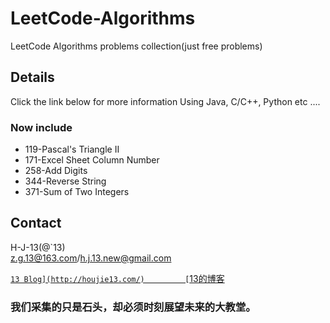LeetCode-Algorithms
==================
LeetCode Algorithms problems collection(just free problems)

## Details

Click the link below for more information
Using Java, C/C++, Python etc .... 

### Now include

* 119-Pascal's Triangle II
* 171-Excel Sheet Column Number
* 258-Add Digits
* 344-Reverse String
* 371-Sum of Two Integers

## Contact

H-J-13(@`13)                                         
z.g.13@163.com/h.j.13.new@gmail.com                 
 

[`13 Blog](http://houjie13.com/)        
[`13的博客](http://www.jianshu.com/u/75156f101757)

### 我们采集的只是石头，却必须时刻展望未来的大教堂。